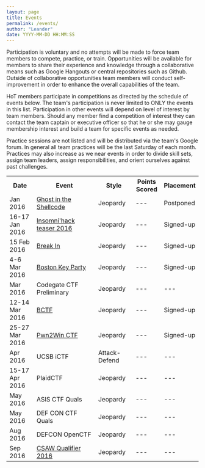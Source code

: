 ```yaml
---
layout: page
title: Events
permalink: /events/
author: "Leander"
date: YYYY-MM-DD HH:MM:SS
---
```

Participation is voluntary and no attempts will be made to force team members to compete, practice, or train. Opportunities will be available for members to share their experience and knowledge through a collaborative means such as Google Hangouts or central repositories such as Github. Outside of collaborative opportunities team members will conduct self-improvement in order to enhance the overall capabilities of the team.

HoT members participate in competitions as directed by the schedule of events below. The team's participation is never limited to ONLY the events in this list. Participation in other events will depend on level of interest by team members. Should any member find a competition of interest they can contact the team captain or executive officer so that he or she may gauge membership interest and build a team for specific events as needed.

Practice sessions are not listed and will be distributed via the team's Google forum. In general all team practices will be the last Saturday of each month. Practices may also increase as we near events in order to divide skill sets, assign team leaders, assign responsibilities, and orient ourselves against past challenges.

<table width="100%">
<tr>
      <th width="15%">Date</th>
      <th width="35%">Event</th>
      <th width="20%">Style</th>
      <th width="15%">Points Scored</th>
      <th width="15%">Placement</th>
</tr>
<tr>
			<td>Jan 2016</td>
			<td><a href="http://ghostintheshellcode.com/">Ghost in the Shellcode</a></td>
      <td>Jeopardy</td>
      <td>---</td>
      <td>Postponed</td>
</tr>
<tr>
			<td>16-17 Jan 2016</td>
			<td><a href="http://teaser.insomnihack.ch">Insomni'hack teaser 2016</a></td>
      <td>Jeopardy</td>
      <td>---</td>
      <td>Signed-up</td>
</tr>
<tr>
			<td>15 Feb 2016</td>
			<td><a href="https://felicity.iiit.ac.in/15/threads/breakin">Break In</a></td>
      <td>Jeopardy</td>
      <td>---</td>
      <td>Signed-up</td>
</tr>
<tr>
			<td>4-6 Mar 2016</td>
			<td><a href="http://bostonkeyparty.net">Boston Key Party</a></td>
      <td>Jeopardy</td>
      <td>---</td>
      <td>Signed-up</td>
</tr>
<tr>
			<td>Mar 2016</td>
			<td>Codegate CTF Preliminary</td>
      <td>Jeopardy</td>
      <td>---</td>
      <td>---</td>
</tr>
<tr>
			<td>12-14 Mar 2016</td>
			<td><a href="http://bctf.cn">BCTF</a></td>
      <td>Jeopardy</td>
      <td>---</td>
      <td>Signed-up</td>
</tr>
<tr>
			<td>25-27 Mar 2016</td>
			<td><a href="https://www.pwn2win.party/?lang=en">Pwn2Win CTF</a></td>
      <td>Jeopardy</td>
      <td>---</td>
      <td>Signed-up</td>
</tr>
<tr>
			<td>Apr 2016</td>
			<td>UCSB iCTF</td>
      <td>Attack-Defend</td>
      <td>---</td>
      <td>---</td>
</tr>
<tr>
			<td>15-17 Apr 2016</td>
			<td>PlaidCTF</td>
      <td>Jeopardy</td>
      <td>---</td>
      <td>---</td>
</tr>
<tr>
			<td>May 2016</td>
			<td>ASIS CTF Quals</td>
      <td>Jeopardy</td>
      <td>---</td>
      <td>---</td>
</tr>
<tr>
			<td>May 2016</td>
			<td>DEF CON CTF Quals</td>
      <td>Jeopardy</td>
      <td>---</td>
      <td>---</td>
</tr>
<tr>
			<td>Aug 2016</td>
			<td>DEFCON OpenCTF</td>
      <td>Jeopardy</td>
      <td>---</td>
      <td>---</td>
</tr>
<tr>
			<td>Sep 2016</td>
			<td><a href="https://ctf.isis.poly.edu/">CSAW Qualifier 2016</a></td>
      <td>Jeopardy</td>
      <td>---</td>
      <td>---</td>
</tr>
<p></table><br/></p>
